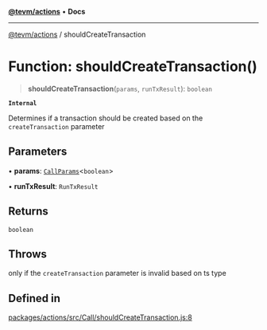 [**@tevm/actions**](../README.md) • **Docs**

***

[@tevm/actions](../globals.md) / shouldCreateTransaction

# Function: shouldCreateTransaction()

> **shouldCreateTransaction**(`params`, `runTxResult`): `boolean`

**`Internal`**

Determines if a transaction should be created based on the `createTransaction` parameter

## Parameters

• **params**: [`CallParams`](../type-aliases/CallParams.md)\<`boolean`\>

• **runTxResult**: `RunTxResult`

## Returns

`boolean`

## Throws

only if the `createTransaction` parameter is invalid based on ts type

## Defined in

[packages/actions/src/Call/shouldCreateTransaction.js:8](https://github.com/evmts/tevm-monorepo/blob/main/packages/actions/src/Call/shouldCreateTransaction.js#L8)
